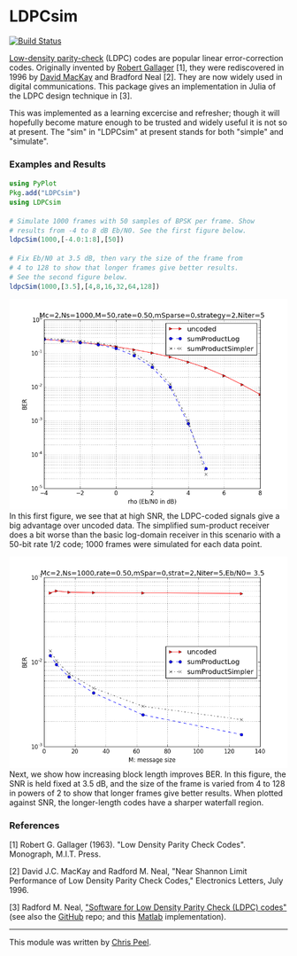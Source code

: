 # LDPCsim

[![Build Status](https://travis-ci.org/christianpeel/LDPCsim.jl.svg?branch=master)](https://travis-ci.org/christianpeel/LDPCsim.jl)

<!---
[![LLLplus](http://pkg.julialang.org/badges/LDPCsim_release.svg)](http://pkg.julialang.org/?pkg=LDPCsim&ver=release)
-->

[Low-density parity-check](https://en.wikipedia.org/wiki/Low-density_parity-check_code)
(LDPC) codes are popular linear error-correction codes. Originally
invented by
[Robert Gallager](https://en.wikipedia.org/wiki/Robert_G._Gallager)
[1], they were rediscovered in 1996 by
[David MacKay](https://en.wikipedia.org/wiki/David_J.C._MacKay) and
Bradford Neal [2]. They are now widely used in digital
communications. This package gives an implementation in Julia of the
LDPC design technique in [3].

This was implemented as a learning excercise and refresher; though it
will hopefully become mature enough to be trusted and widely useful it
is not so at present. The "sim" in "LDPCsim" at present stands for
both "simple" and "simulate".

### Examples and Results

```julia
using PyPlot
Pkg.add("LDPCsim")
using LDPCsim

# Simulate 1000 frames with 50 samples of BPSK per frame. Show
# results from -4 to 8 dB Eb/N0. See the first figure below.
ldpcSim(1000,[-4.0:1:8],[50])

# Fix Eb/N0 at 3.5 dB, then vary the size of the frame from
# 4 to 128 to show that longer frames give better results.
# See the second figure below.
ldpcSim(1000,[3.5],[4,8,16,32,64,128])
```

![BER vs SNR](test/ldpcVsSNR_M50rHalf.png) In this first figure, we
see that at high SNR, the LDPC-coded signals give a big advantage over
uncoded data. The simplified sum-product receiver does a
bit worse than the basic log-domain receiver in this scenario with a
50-bit rate 1/2 code; 1000 frames were simulated for each data point. 

![BER vs M](test/ldpcVsM_snr3p5_rHalf.png) Next, we show how
increasing block length improves BER. In this figure, the SNR is held
fixed at 3.5 dB, and the size of the frame is varied from 4 to 128 in
powers of 2 to show that longer frames give better results. When
plotted against SNR, the longer-length codes have a sharper waterfall
region.


### References

[1] Robert G. Gallager (1963). "Low Density Parity Check
Codes". Monograph, M.I.T. Press.

[2]  David J.C. MacKay and Radford M. Neal, "Near Shannon Limit
Performance of Low Density Parity Check Codes," Electronics Letters,
July 1996.

[3] Radford M. Neal,
["Software for Low Density Parity Check (LDPC) codes"](http://www.cs.toronto.edu/~radford/ldpc.software.html)
(see also the [GitHub](https://github.com/radfordneal/LDPC-codes)
repo; and this [Matlab](https://sites.google.com/site/bsnugroho/ldpc)
implementation).

---

This module was written by
[Chris Peel](https://github.com/ChristianPeel).
